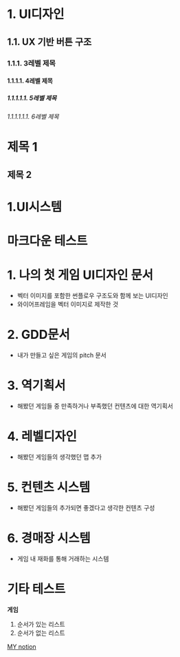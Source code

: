 # 1. UI디자인
## 1.1. UX 기반 버튼 구조
### 1.1.1. 3레벨 제목
#### 1.1.1.1. 4레벨 제목
##### 1.1.1.1.1. 5레벨 제목
###### 1.1.1.1.1.1. 6레벨 제목

제목 1
======
제목 2
------

1.UI시스템
=====


# 마크다운 테스트

# 1. 나의 첫 게임 UI디자인 문서
- 벡터 이미지를 포함한 썬플로우 구조도와 함께 보는 UI디자인
- 와이어프레임을 벡터 이미지로 제작한 것
# 2. GDD문서
- 내가 만들고 싶은 게임의 pitch 문서
# 3. 역기획서
- 해봤던 게임들 중 만족하거나 부족했던 컨텐츠에 대한 역기획서
# 4. 레벨디자인
- 해봤던 게임들의 생각했던 맵 추가
# 5. 컨텐츠 시스템
- 해봤던 게임들의 추가되면 좋겠다고 생각한 컨텐츠 구성
# 6. 경매장 시스템
- 게임 내 재화를 통해 거래하는 시스템</br>

# 기타 테스트
__게임__</br>

1. 순서가 있는 리스트
2. 순서가 없는 리스트

[MY notion](https://zest-skull-b82.notion.site/f99192003d9341d3ab201a6f5eea33ea?pvs=4)
